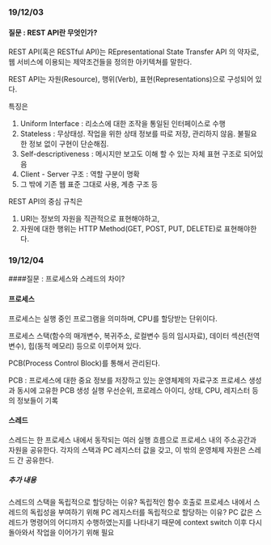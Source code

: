 ### 19/12/03  
#### 질문 : REST API란 무엇인가?

REST API(혹은 RESTful API)는
REpresentational State Transfer API 의 약자로, 웹 서비스에 이용되는 제약조건들을 정의한 아키텍쳐를 말한다.

REST API는 자원(Resource), 행위(Verb), 표현(Representations)으로 구성되어 있다.

특징은 
1. Uniform Interface : 리소스에 대한 조작을 통일된 인터페이스로 수행
2. Stateless : 무상태성. 작업을 위한 상태 정보를 따로 저장, 관리하지 않음. 불필요한 정보 없이 구현이 단순해짐.
3. Self-descriptiveness : 메시지만 보고도 이해 할 수 있는 자체 표현 구조로 되어있음
4. Client - Server 구조 : 역할 구분이 명확
5. 그 밖에 기존 웹 표준 그대로 사용, 계층 구조 등

REST API의 중심 규칙은
1. URI는 정보의 자원을 직관적으로 표현해야하고, 
2. 자원에 대한 행위는 HTTP Method(GET, POST, PUT, DELETE)로 표현해야한다.

### 19/12/04
####질문 : 프로세스와 스레드의 차이?

#### 프로세스
프로세스는 실행 중인 프로그램을 의미하며, CPU를 할당받는 단위이다.

프로세스 스택(함수의 매개변수, 복귀주소, 로컬변수 등의 임시자료), 데이터 섹션(전역변수), 힙(동적 메모리) 등으로 이루어져 있다.

PCB(Process Control Block)를 통해서 관리된다.

PCB : 프로세스에 대한 중요 정보를 저장하고 있는 운영체제의 자료구조
프로세스 생성과 동시에 고유한 PCB 생성 
실행 우선순위, 프로레스 아이디, 상태, CPU, 레지스터 등의 정보들이 기록

#### 스레드
스레드는 한 프로세스 내에서 동작되는 여러 실행 흐름으로 프로세스 내의 주소공간과 자원을 공유한다.
각자의 스택과 PC 레지스터 값을 갖고, 이 밖의 운영체제 자원은 스레드 간 공유한다.

##### 추가 내용
스레드의 스택을 독립적으로 할당하는 이유?  독립적인 함수 호출로 프로세스 내에서 스레드의 독립성을 부여하기 위해
PC 레지스터를 독립적으로 할당하는 이유? PC 값은 스레드가 명령어의 어디까지 수행하였는지를 나타내기 때문에 context switch 이후 다시 돌아와서 작업을 이어가기 위해 필요
